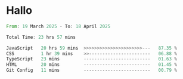 # Hallo
<!--START_SECTION:waka-->

```rust
From: 19 March 2025 - To: 18 April 2025

Total Time: 23 hrs 57 mins

JavaScript   20 hrs 59 mins  >>>>>>>>>>>>>>>>>>>>>>---   87.35 %
CSS          1 hr 39 mins    >>-----------------------   06.88 %
TypeScript   23 mins         -------------------------   01.63 %
HTML         20 mins         -------------------------   01.45 %
Git Config   11 mins         -------------------------   00.79 %
```

<!--END_SECTION:waka-->
